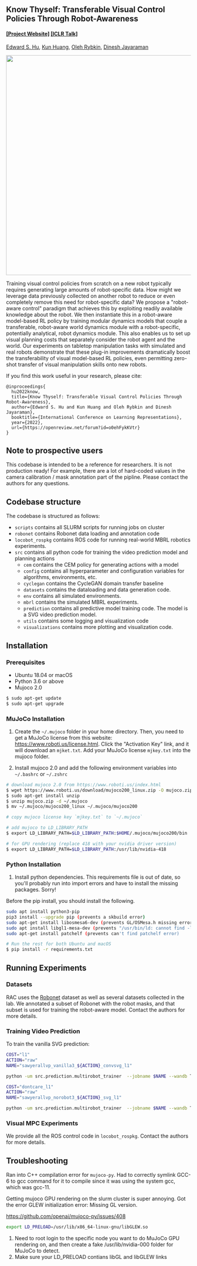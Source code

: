 ## Know Thyself: Transferable Visual Control Policies Through Robot-Awareness 

#### [[Project Website]](https://edwardshu.com/rac) [[ICLR Talk]](https://iclr.cc/virtual/2022/poster/6041)

[Edward S. Hu](https://edwardshu.com/), [Kun Huang](https://www.linkedin.com/in/kun-huang-620034171/), [Oleh Rybkin](https://www.seas.upenn.edu/~oleh/), [Dinesh Jayaraman](https://www.seas.upenn.edu/~dineshj/)



<a href="https://edwardshu.com/rac">
<p align="center">
<img src="https://edwardshu.com/rac/img/wide_teaser.jpg" width="600">
</p>
</img></a>

Training visual control policies from scratch on a new robot typically requires generating large amounts of robot-specific data. How might we leverage data previously collected on another robot to reduce or even completely remove this need for robot-specific data? We propose a "robot-aware control" paradigm that achieves this by exploiting readily available knowledge about the robot. We then instantiate this in a robot-aware model-based RL policy by training modular dynamics models that couple a transferable, robot-aware world dynamics module with a robot-specific, potentially analytical, robot dynamics module. This also enables us to set up visual planning costs that separately consider the robot agent and the world. Our experiments on tabletop manipulation tasks with simulated and real robots demonstrate that these plug-in improvements dramatically boost the transferability of visual model-based RL policies, even permitting zero-shot transfer of visual manipulation skills onto new robots. 

If you find this work useful in your research, please cite:

```
@inproceedings{
  hu2022know,
  title={Know Thyself: Transferable Visual Control Policies Through Robot-Awareness},
  author={Edward S. Hu and Kun Huang and Oleh Rybkin and Dinesh Jayaraman},
  booktitle={International Conference on Learning Representations},
  year={2022},
  url={https://openreview.net/forum?id=o0ehFykKVtr}
}
```

## Note to prospective users
This codebase is intended to be a reference for researchers. It is not production ready! For example, there are a lot of hard-coded values in the camera calibration / mask annotation part of the pipline. Please contact the authors for any questions.

## Codebase structure

The codebase is structured as follows:

* `scripts` contains all SLURM scripts for running jobs on cluster
* `robonet` contains Robonet data loading and annotation code
* `locobot_rospkg` contains ROS code for running real-world MBRL robotics experiments.
* `src` contains all python code for training the video prediction model and planning actions
    * `cem` contains the CEM policy for generating actions with a model
    * `config` contains all hyperparameter and configuration variables for algorithms, environments, etc.
    * `cyclegan` contains the CycleGAN domain transfer baseline
    * `datasets` contains the dataloading and data generation code.
    * `env` contains all simulated environments. 
    * `mbrl` contains the simulated MBRL experiments.
    * `prediction` contains all predictive model training code. The model is a SVG video prediction model.
    * `utils` contains some logging and visualization code
    * `visualizations` contains more plotting and visualization code.

## Installation

### Prerequisites

* Ubuntu 18.04 or macOS
* Python 3.6 or above
* Mujoco 2.0

```bash
$ sudo apt-get update
$ sudo apt-get upgrade
```
### MuJoCo Installation

1. Create the `~/.mujoco` folder in your home directory. Then, you need to get a MuJoCo license from this website: https://www.roboti.us/license.html. Click the "Activation Key" link, and it will download an `mjket.txt`. Add your MuJoCo license `mjkey.txt` into the mujoco folder.

2. Install mujoco 2.0 and add the following environment variables into `~/.bashrc` or `~/.zshrc`

```bash
# download mujoco 2.0 from https://www.roboti.us/index.html
$ wget https://www.roboti.us/download/mujoco200_linux.zip -O mujoco.zip
$ sudo apt-get install unzip
$ unzip mujoco.zip -d ~/.mujoco
$ mv ~/.mujoco/mujoco200_linux ~/.mujoco/mujoco200

# copy mujoco license key `mjkey.txt` to `~/.mujoco`

# add mujoco to LD_LIBRARY_PATH
$ export LD_LIBRARY_PATH=$LD_LIBRARY_PATH:$HOME/.mujoco/mujoco200/bin

# for GPU rendering (replace 418 with your nvidia driver version)
$ export LD_LIBRARY_PATH=$LD_LIBRARY_PATH:/usr/lib/nvidia-418
```

### Python Installation

1. Install python dependencies. This requirements file is out of date, so you'll probably
run into import errors and have to install the missing packages. Sorry!

Before the pip install, you should install the following.
```bash
sudo apt install python3-pip
pip3 install --upgrade pip (prevents a skbuild error)
sudo apt-get install libosmesa6-dev (prevents GL/OSMesa.h missing error)
sudo apt install libgl1-mesa-dev (prevents "/usr/bin/ld: cannot find -lGL" error)
sudo apt-get install patchelf (prevents can't find patchelf error)
```
```bash
# Run the rest for both Ubuntu and macOS
$ pip install -r requirements.txt
```

## Running Experiments

### Datasets
RAC uses the [Robonet](https://www.robonet.wiki/) dataset as well as several datasets collected in the lab. We annotated a subset of Robonet with the robot masks, and that subset is used for training the robot-aware model. Contact the authors for more details.

### Training Video Prediction

To train the vanilla SVG prediction:
```bash
COST="l1"
ACTION="raw"
NAME="sawyerallvp_vanilla3_${ACTION}_convsvg_l1"

python -um src.prediction.multirobot_trainer  --jobname $NAME --wandb True --data_root /scratch/edward/Robonet --batch_size 16 --n_future 5 --n_past 1 --n_eval 6 --g_dim 512 --z_dim 64 --model svg --niter 1000 --epoch_size 300 --eval_interval 15 --checkpoint_interval 5  --reconstruction_loss $COST --last_frame_skip True --scheduled_sampling True --action_dim 5 --robot_dim 5 --data_threads 5 --lr 0.0001 --experiment singlerobot --preprocess_action raw --world_error_dict widowx1_c0_world_error.pkl --train_val_split 0.95 --model_use_robot_state False --model_use_mask False --random_snippet True >"${NAME}.out" 2>&1 &
```

```bash
COST="dontcare_l1"
ACTION="raw"
NAME="sawyerallvp_norobot3_${ACTION}_svg_l1"

python -um src.prediction.multirobot_trainer  --jobname $NAME --wandb True --data_root /scratch/edward/Robonet --batch_size 16 --n_future 5 --n_past 1 --n_eval 6 --g_dim 512 --z_dim 64 --model svg --niter 1000 --epoch_size 300 --eval_interval 15 --checkpoint_interval 5 --reconstruction_loss $COST --last_frame_skip True --scheduled_sampling True --action_dim 5 --robot_dim 5 --data_threads 5 --lr 0.0001 --experiment singlerobot --preprocess_action raw --world_error_dict widowx1_c0_world_error.pkl --train_val_split 0.95 --model_use_robot_state True --model_use_mask True --model_use_future_mask True --random_snippet True >"${NAME}.out" 2>&1 &
```
### Visual MPC Experiments
We provide all the ROS control code in `locobot_rospkg`.
Contact the authors for more details.

## Troubleshooting

Ran into C++ compilation error for `mujoco-py`. Had to correctly symlink GCC-6 to gcc
command for it to compile since it was using the system gcc, which was gcc-11.

Getting mujoco GPU rendering on the slurm cluster is super annoying. Got the error
GLEW initialization error: Missing GL version.

https://github.com/openai/mujoco-py/issues/408

```bash
export LD_PRELOAD=/usr/lib/x86_64-linux-gnu/libGLEW.so
```

1. Need to root login to the specific node you want to do MuJoCo GPU rendering on, and then
create a fake /usr/lib/nvidia-000 folder for MuJoCo to detect.
2. Make sure your LD_PRELOAD contians libGL and libGLEW links
